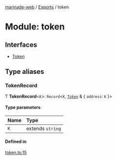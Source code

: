 [marinade-web](../README.md) / [Exports](../modules.md) / token

# Module: token

## Interfaces

- [Token](../interfaces/token.Token.md)

## Type aliases

### TokenRecord

Ƭ **TokenRecord**<`K`\>: `Record`<`K`, [`Token`](../interfaces/token.Token.md) & { `address`: `K`  }\>

#### Type parameters

| Name | Type |
| :------ | :------ |
| `K` | extends `string` |

#### Defined in

[token.ts:15](https://github.com/marinade-finance/marinade-web/blob/3661e26/src/services/domain/token.ts#L15)
